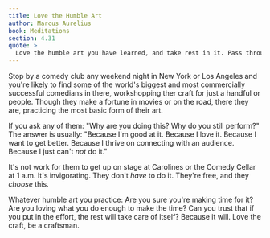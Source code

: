 ```yaml
---
title: Love the Humble Art
author: Marcus Aurelius
book: Meditations
section: 4.31
quote: >
  Love the humble art you have learned, and take rest in it. Pass through the remainder of your days as one who whole-heartedly entrusts all possessions to the gods, making yourself neither a tyrant nor a slave to any person.
---
```


Stop by a comedy club any weekend night in New York or Los Angeles and you're likely to find some of the world's biggest and most commercially successful comedians in there, workshopping ther craft for just a handful or people. Though they make a fortune in movies or on the road, there they are, practicing the most basic form of their art.

If you ask any of them: "Why are you doing this? Why do you still perform?" The answer is usually: "Because I'm good at it. Because I love it. Because I want to get better. Because I thrive on connecting with an audience. Because I just can't _not_ do it."

It's not work for them to get up on stage at Carolines or the Comedy Cellar at 1 a.m. It's invigorating. They don't _have_ to do it. They're free, and they _choose_ this.

Whatever humble art you practice: Are you sure you're making time for it? Are you loving what you do enough to make the time? Can you trust that if you put in the effort, the rest will take care of itself? Because it will. Love the craft, be a craftsman.

